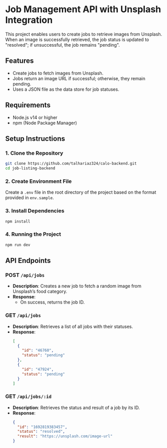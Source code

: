 # Job Management API with Unsplash Integration

This project enables users to create jobs to retrieve images from Unsplash. When an image is successfully retrieved, the job status is updated to "resolved"; if unsuccessful, the job remains "pending".

## Features

- Create jobs to fetch images from Unsplash.
- Jobs return an image URL if successful; otherwise, they remain pending.
- Uses a JSON file as the data store for job statuses.

## Requirements

- Node.js v14 or higher
- npm (Node Package Manager)

## Setup Instructions

### 1. Clone the Repository

```bash
git clone https://github.com/talhariaz324/calo-backend.git
cd job-listing-backend
```

### 2. Create Environment File

Create a `.env` file in the root directory of the project based on the format provided in `env.sample`.

### 3. Install Dependencies

```bash
npm install
```

### 4. Running the Project

```bash
npm run dev
```

## API Endpoints

### POST `/api/jobs`

- **Description**: Creates a new job to fetch a random image from Unsplash’s food category.
- **Response**:
  - On success, returns the job ID.

### GET `/api/jobs`

- **Description**: Retrieves a list of all jobs with their statuses.
- **Response**:
  ```json
  [
    {
      "id": "46760",
      "status": "pending"
    },
    {
      "id": "47924",
      "status": "pending"
    }
  ]
  ```

### GET `/api/jobs/:id`

- **Description**: Retrieves the status and result of a job by its ID.
- **Response**:
  ```json
  {
    "id": "1692819383457",
    "status": "resolved",
    "result": "https://unsplash.com/image-url"
  }
  ```
